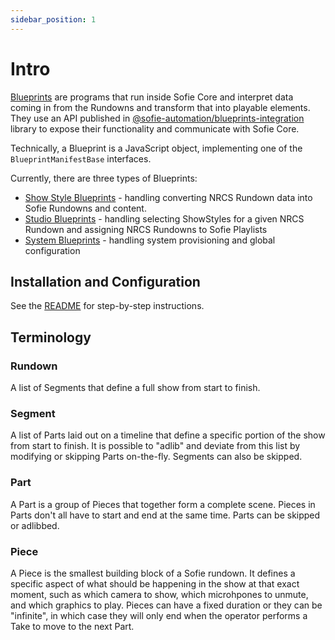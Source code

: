 ```yaml
---
sidebar_position: 1
---
```


# Intro

[Blueprints](https://nrkno.github.io/sofie-core/docs/user-guide/concepts-and-architecture#blueprints) are programs that run inside Sofie Core and interpret
data coming in from the Rundowns and transform that into playable elements. They use an API published in [@sofie-automation/blueprints-integration](https://nrkno.github.io/sofie-core/typedoc/modules/_sofie_automation_blueprints_integration.html) library to expose their functionality and communicate with Sofie Core.

Technically, a Blueprint is a JavaScript object, implementing one of the `BlueprintManifestBase` interfaces.

Currently, there are three types of Blueprints:

- [Show Style Blueprints](https://nrkno.github.io/sofie-core/typedoc/interfaces/_sofie_automation_blueprints_integration.ShowStyleBlueprintManifest.html) - handling converting NRCS Rundown data into Sofie Rundowns and content.
- [Studio Blueprints](https://nrkno.github.io/sofie-core/typedoc/interfaces/_sofie_automation_blueprints_integration.StudioBlueprintManifest.html) - handling selecting ShowStyles for a given NRCS Rundown and assigning NRCS Rundowns to Sofie Playlists
- [System Blueprints](https://nrkno.github.io/sofie-core/typedoc/interfaces/_sofie_automation_blueprints_integration.SystemBlueprintManifest.html) - handling system provisioning and global configuration

## Installation and Configuration

See the [README](https://github.com/SuperFlyTV/sofie-demo-blueprints#readme) for step-by-step instructions.

## Terminology

### Rundown

A list of Segments that define a full show from start to finish.

### Segment

A list of Parts laid out on a timeline that define a specific portion of the show from start to finish. It is possible to "adlib" and deviate from this list by modifying or skipping Parts on-the-fly. Segments can also be skipped.

### Part

A Part is a group of Pieces that together form a complete scene. Pieces in Parts don't all have to start and end at the same time. Parts can be skipped or adlibbed.

### Piece

A Piece is the smallest building block of a Sofie rundown. It defines a specific aspect of what should be happening in the show at that exact moment, such as which camera to show, which microhpones to unmute, and which graphics to play. Pieces can have a fixed duration or they can be "infinite", in which case they will only end when the operator performs a Take to move to the next Part.
